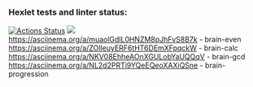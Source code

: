 ### Hexlet tests and linter status:
[![Actions Status](https://github.com/adammilligan/frontend-project-44/workflows/hexlet-check/badge.svg)](https://github.com/adammilligan/frontend-project-44/actions)
<a href="https://codeclimate.com/github/adammilligan/frontend-project-44/maintainability"><img src="https://api.codeclimate.com/v1/badges/a2cab5273d68b3f26b17/maintainability" /></a>
https://asciinema.org/a/muaolGdlL0HNZM8pJhFvS8B7k  - brain-even
https://asciinema.org/a/ZOlIeuyERF6tHT6DEmXFpqckW  - brain-calc
https://asciinema.org/a/NKV08EhheAOnXGULobYaUQQqV   - brain-gcd
https://asciinema.org/a/NL2d2PRTi9YQeEQeoXAXiQSne - brain-progression
